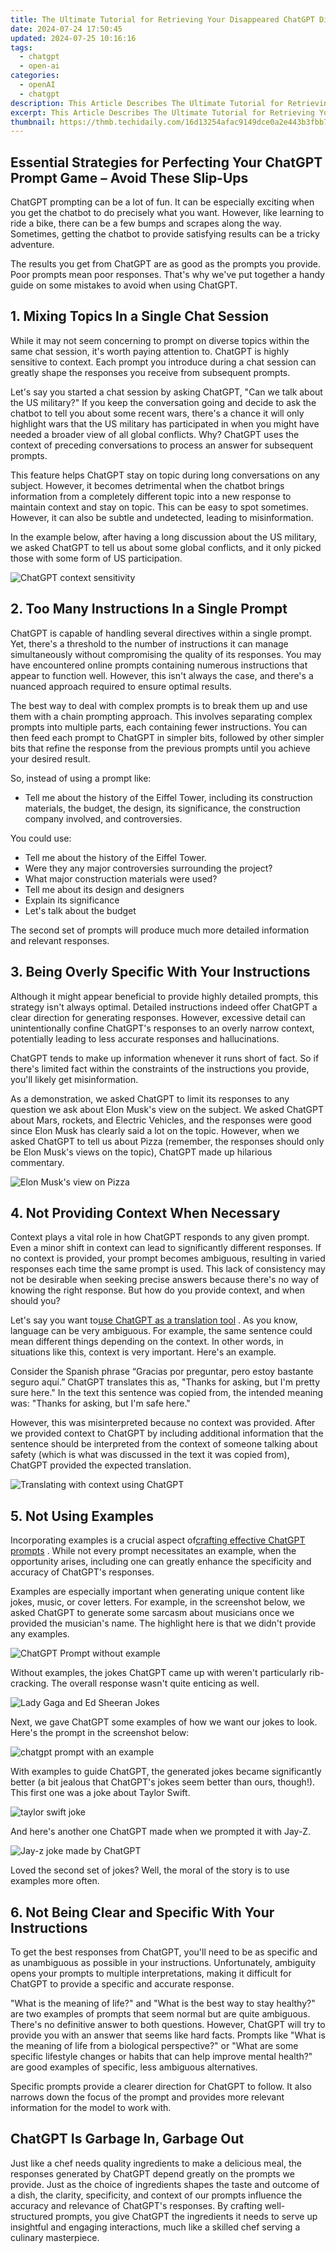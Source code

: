 ```yaml
---
title: The Ultimate Tutorial for Retrieving Your Disappeared ChatGPT Dialogues
date: 2024-07-24 17:50:45
updated: 2024-07-25 10:16:16
tags:
  - chatgpt
  - open-ai
categories:
  - openAI
  - chatgpt
description: This Article Describes The Ultimate Tutorial for Retrieving Your Disappeared ChatGPT Dialogues
excerpt: This Article Describes The Ultimate Tutorial for Retrieving Your Disappeared ChatGPT Dialogues
thumbnail: https://thmb.techidaily.com/16d13254afac9149dce0a2e443b3fbb7f20249bb61b5f6680c7797d944c293aa.jpg
---
```


## Essential Strategies for Perfecting Your ChatGPT Prompt Game – Avoid These Slip-Ups

 ChatGPT prompting can be a lot of fun. It can be especially exciting when you get the chatbot to do precisely what you want. However, like learning to ride a bike, there can be a few bumps and scrapes along the way. Sometimes, getting the chatbot to provide satisfying results can be a tricky adventure.

 The results you get from ChatGPT are as good as the prompts you provide. Poor prompts mean poor responses. That's why we've put together a handy guide on some mistakes to avoid when using ChatGPT.

## 1\. Mixing Topics In a Single Chat Session

 While it may not seem concerning to prompt on diverse topics within the same chat session, it's worth paying attention to. ChatGPT is highly sensitive to context. Each prompt you introduce during a chat session can greatly shape the responses you receive from subsequent prompts.

 Let's say you started a chat session by asking ChatGPT, "Can we talk about the US military?" If you keep the conversation going and decide to ask the chatbot to tell you about some recent wars, there's a chance it will only highlight wars that the US military has participated in when you might have needed a broader view of all global conflicts. Why? ChatGPT uses the context of preceding conversations to process an answer for subsequent prompts.

 This feature helps ChatGPT stay on topic during long conversations on any subject. However, it becomes detrimental when the chatbot brings information from a completely different topic into a new response to maintain context and stay on topic. This can be easy to spot sometimes. However, it can also be subtle and undetected, leading to misinformation.

 In the example below, after having a long discussion about the US military, we asked ChatGPT to tell us about some global conflicts, and it only picked those with some form of US participation.

![ChatGPT context sensitivity](https://static1.makeuseofimages.com/wordpress/wp-content/uploads/2023/05/chatgpt-context-sensitivity.jpg)

## 2\. Too Many Instructions In a Single Prompt

 ChatGPT is capable of handling several directives within a single prompt. Yet, there's a threshold to the number of instructions it can manage simultaneously without compromising the quality of its responses. You may have encountered online prompts containing numerous instructions that appear to function well. However, this isn't always the case, and there's a nuanced approach required to ensure optimal results.

 The best way to deal with complex prompts is to break them up and use them with a chain prompting approach. This involves separating complex prompts into multiple parts, each containing fewer instructions. You can then feed each prompt to ChatGPT in simpler bits, followed by other simpler bits that refine the response from the previous prompts until you achieve your desired result.

So, instead of using a prompt like:

* Tell me about the history of the Eiffel Tower, including its construction materials, the budget, the design, its significance, the construction company involved, and controversies.

You could use:

* Tell me about the history of the Eiffel Tower.
* Were they any major controversies surrounding the project?
* What major construction materials were used?
* Tell me about its design and designers
* Explain its significance
* Let's talk about the budget

 The second set of prompts will produce much more detailed information and relevant responses.

## 3\. Being Overly Specific With Your Instructions

 Although it might appear beneficial to provide highly detailed prompts, this strategy isn't always optimal. Detailed instructions indeed offer ChatGPT a clear direction for generating responses. However, excessive detail can unintentionally confine ChatGPT's responses to an overly narrow context, potentially leading to less accurate responses and hallucinations.

 ChatGPT tends to make up information whenever it runs short of fact. So if there's limited fact within the constraints of the instructions you provide, you'll likely get misinformation.

 As a demonstration, we asked ChatGPT to limit its responses to any question we ask about Elon Musk's view on the subject. We asked ChatGPT about Mars, rockets, and Electric Vehicles, and the responses were good since Elon Musk has clearly said a lot on the topic. However, when we asked ChatGPT to tell us about Pizza (remember, the responses should only be Elon Musk's views on the topic), ChatGPT made up hilarious commentary.

![Elon Musk's view on Pizza](https://static1.makeuseofimages.com/wordpress/wp-content/uploads/2023/05/elon-musk-s-view-on-pizza.jpg)

## 4\. Not Providing Context When Necessary

 Context plays a vital role in how ChatGPT responds to any given prompt. Even a minor shift in context can lead to significantly different responses. If no context is provided, your prompt becomes ambiguous, resulting in varied responses each time the same prompt is used. This lack of consistency may not be desirable when seeking precise answers because there's no way of knowing the right response. But how do you provide context, and when should you?

 Let's say you want to[use ChatGPT as a translation tool](https://www.makeuseof.com/how-to-translate-with-chatgpt/) . As you know, language can be very ambiguous. For example, the same sentence could mean different things depending on the context. In other words, in situations like this, context is very important. Here's an example.

 Consider the Spanish phrase “Gracias por preguntar, pero estoy bastante seguro aquí.” ChatGPT translates this as, "Thanks for asking, but I'm pretty sure here." In the text this sentence was copied from, the intended meaning was: "Thanks for asking, but I'm safe here."

 However, this was misinterpreted because no context was provided. After we provided context to ChatGPT by including additional information that the sentence should be interpreted from the context of someone talking about safety (which is what was discussed in the text it was copied from), ChatGPT provided the expected translation.

![Translating with context using ChatGPT](https://static1.makeuseofimages.com/wordpress/wp-content/uploads/2023/02/translating-with-context-using-chatgpt.jpg)

## 5\. Not Using Examples

 Incorporating examples is a crucial aspect of[crafting effective ChatGPT prompts](https://www.makeuseof.com/write-effective-chatgpt-prompts-for-ai-answers/) . While not every prompt necessitates an example, when the opportunity arises, including one can greatly enhance the specificity and accuracy of ChatGPT's responses.

 Examples are especially important when generating unique content like jokes, music, or cover letters. For example, in the screenshot below, we asked ChatGPT to generate some sarcasm about musicians once we provided the musician's name. The highlight here is that we didn't provide any examples.

![ChatGPT Prompt without example](https://static1.makeuseofimages.com/wordpress/wp-content/uploads/2023/05/prompt-without-example.jpg)

 Without examples, the jokes ChatGPT came up with weren't particularly rib-cracking. The overall response wasn't quite enticing as well.

![Lady Gaga and Ed Sheeran Jokes](https://static1.makeuseofimages.com/wordpress/wp-content/uploads/2023/05/lady-gaga-and-ed-sheeran-jokes.jpg)

 Next, we gave ChatGPT some examples of how we want our jokes to look. Here's the prompt in the screenshot below:

![chatgpt prompt with an example](https://static1.makeuseofimages.com/wordpress/wp-content/uploads/2023/05/chatgpt-prompt-with-an-example.jpg)

 With examples to guide ChatGPT, the generated jokes became significantly better (a bit jealous that ChatGPT's jokes seem better than ours, though!). This first one was a joke about Taylor Swift.

![taylor swift joke](https://static1.makeuseofimages.com/wordpress/wp-content/uploads/2023/05/taylor-swift-joke.jpg)

And here's another one ChatGPT made when we prompted it with Jay-Z.

![Jay-z joke made by ChatGPT](https://static1.makeuseofimages.com/wordpress/wp-content/uploads/2023/05/jay-z-joke.jpg)

 Loved the second set of jokes? Well, the moral of the story is to use examples more often.

## 6\. Not Being Clear and Specific With Your Instructions

 To get the best responses from ChatGPT, you'll need to be as specific and as unambiguous as possible in your instructions. Unfortunately, ambiguity opens your prompts to multiple interpretations, making it difficult for ChatGPT to provide a specific and accurate response.

 "What is the meaning of life?" and "What is the best way to stay healthy?" are two examples of prompts that seem normal but are quite ambiguous. There's no definitive answer to both questions. However, ChatGPT will try to provide you with an answer that seems like hard facts. Prompts like "What is the meaning of life from a biological perspective?" or "What are some specific lifestyle changes or habits that can help improve mental health?" are good examples of specific, less ambiguous alternatives.

 Specific prompts provide a clearer direction for ChatGPT to follow. It also narrows down the focus of the prompt and provides more relevant information for the model to work with.

## ChatGPT Is Garbage In, Garbage Out

 Just like a chef needs quality ingredients to make a delicious meal, the responses generated by ChatGPT depend greatly on the prompts we provide. Just as the choice of ingredients shapes the taste and outcome of a dish, the clarity, specificity, and context of our prompts influence the accuracy and relevance of ChatGPT's responses. By crafting well-structured prompts, you give ChatGPT the ingredients it needs to serve up insightful and engaging interactions, much like a skilled chef serving a culinary masterpiece.


<ins class="adsbygoogle"
     style="display:block"
     data-ad-format="autorelaxed"
     data-ad-client="ca-pub-7571918770474297"
     data-ad-slot="1223367746"></ins>



<ins class="adsbygoogle"
     style="display:block"
     data-ad-client="ca-pub-7571918770474297"
     data-ad-slot="8358498916"
     data-ad-format="auto"
     data-full-width-responsive="true"></ins>
